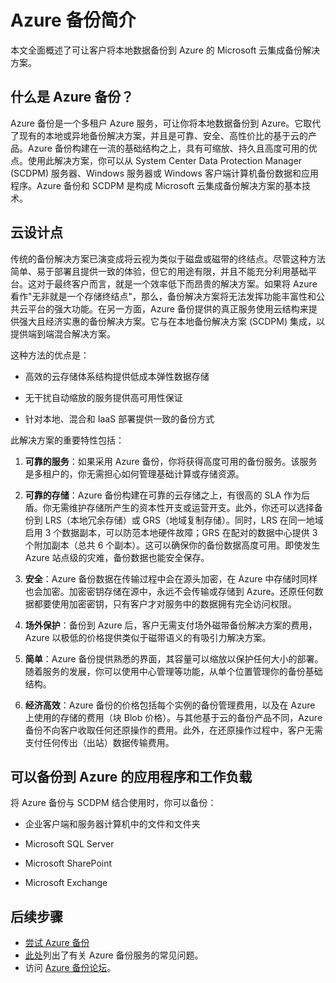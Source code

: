 <properties
	pageTitle="Azure 备份简介"
	description="本文概述了可让客户将数据备份到 Azure 的 Azure 备份服务"
	services="backup"
	documentationCenter=""
	authors="trinadhk"
	manager="shreeshd"
	editor="tysonn"/>

<tags
	ms.service="backup"
	ms.date="08/18/2015"
	wacn.date="09/15/2015"/>

# Azure 备份简介
本文全面概述了可让客户将本地数据备份到 Azure 的 Microsoft 云集成备份解决方案。

## 什么是 Azure 备份？
Azure 备份是一个多租户 Azure 服务，可让你将本地数据备份到 Azure。它取代了现有的本地或异地备份解决方案，并且是可靠、安全、高性价比的基于云的产品。Azure 备份构建在一流的基础结构之上，具有可缩放、持久且高度可用的优点。使用此解决方案，你可以从 System Center Data Protection Manager (SCDPM) 服务器、Windows 服务器或 Windows 客户端计算机备份数据和应用程序。Azure 备份和 SCDPM 是构成 Microsoft 云集成备份解决方案的基本技术。

## 云设计点
传统的备份解决方案已演变成将云视为类似于磁盘或磁带的终结点。尽管这种方法简单、易于部署且提供一致的体验，但它的用途有限，并且不能充分利用基础平台。这对于最终客户而言，就是一个效率低下而昂贵的解决方案。如果将 Azure 看作"无非就是一个存储终结点"，那么，备份解决方案将无法发挥功能丰富性和公共云平台的强大功能。在另一方面，Azure 备份提供的真正服务使用云结构来提供强大且经济实惠的备份解决方案。它与在本地备份解决方案 (SCDPM) 集成，以提供端到端混合解决方案。

这种方法的优点是：

+ 高效的云存储体系结构提供低成本弹性数据存储

+ 无干扰自动缩放的服务提供高可用性保证

+ 针对本地、混合和 IaaS 部署提供一致的备份方式

此解决方案的重要特性包括：

1. **可靠的服务**：如果采用 Azure 备份，你将获得高度可用的备份服务。该服务是多租户的，你无需担心如何管理基础计算或存储资源。

2. **可靠的存储**：Azure 备份构建在可靠的云存储之上，有很高的 SLA 作为后盾。你无需维护存储所产生的资本性开支或运营开支。此外，你还可以选择备份到 LRS（本地冗余存储）或 GRS（地域复制存储）。同时，LRS 在同一地域启用 3 个数据副本，可以防范本地硬件故障；GRS 在配对的数据中心提供 3 个附加副本（总共 6 个副本）。这可以确保你的备份数据高度可用。即使发生 Azure 站点级的灾难，备份数据也能安全保存。

3. **安全**：Azure 备份数据在传输过程中会在源头加密，在 Azure 中存储时同样也会加密。加密密钥存储在源中，永远不会传输或存储到 Azure。还原任何数据都要使用加密密钥，只有客户才对服务中的数据拥有完全访问权限。

4. **场外保护**：备份到 Azure 后，客户无需支付场外磁带备份解决方案的费用，Azure 以极低的价格提供类似于磁带语义的有吸引力解决方案。

5. **简单**：Azure 备份提供熟悉的界面，其容量可以缩放以保护任何大小的部署。随着服务的发展，你可以使用中心管理等功能，从单个位置管理你的备份基础结构。

6. **经济高效**：Azure 备份的价格包括每个实例的备份管理费用，以及在 Azure 上使用的存储的费用（块 Blob 价格）。与其他基于云的备份产品不同，Azure 备份不向客户收取任何还原操作的费用。此外，在还原操作过程中，客户无需支付任何传出（出站）数据传输费用。


## 可以备份到 Azure 的应用程序和工作负载
将 Azure 备份与 SCDPM 结合使用时，你可以备份：

+ 企业客户端和服务器计算机中的文件和文件夹


+ Microsoft SQL Server

+ Microsoft SharePoint

+ Microsoft Exchange

## 后续步骤
- [尝试 Azure 备份](/documentation/articles/backup-try-azure-backup-in-10-mins)
- [此处](/documentation/articles/backup-azure-backup-faq)列出了有关 Azure 备份服务的常见问题。
- 访问 [Azure 备份论坛](http://go.microsoft.com/fwlink/p/?LinkId=290933)。

<!---HONumber=56-->